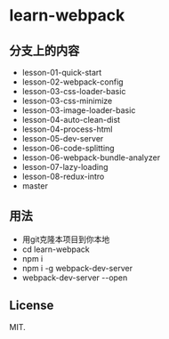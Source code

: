 # learn-webpack

## 分支上的内容

- lesson-01-quick-start
- lesson-02-webpack-config
- lesson-03-css-loader-basic
- lesson-03-css-minimize
- lesson-03-image-loader-basic
- lesson-04-auto-clean-dist
- lesson-04-process-html
- lesson-05-dev-server
- lesson-06-code-splitting
- lesson-06-webpack-bundle-analyzer
- lesson-07-lazy-loading
- lesson-08-redux-intro
- master

## 用法

- 用git克隆本项目到你本地
- cd learn-webpack
- npm i 
- npm i -g webpack-dev-server
- webpack-dev-server --open

## License

MIT.